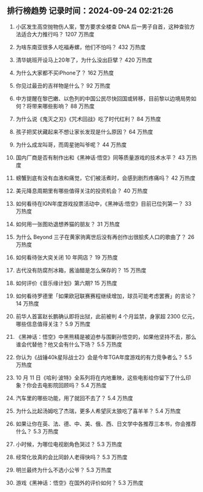 
## 排行榜趋势 记录时间：2024-09-24 02:21:26
  
  1. 小区发生高空抛物伤人案，警方要求全楼查 DNA 后一男子自首，这种查验方法适合大力推行吗？ 1207 万热度
    
  2. 为啥东南亚很多人吃福寿螺，他们不怕吗？ 432 万热度
    
  3. 清华姚班开设马上20年了，为什么没出巨擘？ 420 万热度
    
  4. 为什么大家都不买iPhone了？ 162 万热度
    
  5. 你见过最丑的吉祥物是什么？ 92 万热度
    
  6. 中方提醒在黎巴嫩、以色列的中国公民尽快回国或转移，目前黎以边境局势如何？将带来哪些影响？ 88 万热度
    
  7. 为什么说《鬼灭之刃》《咒术回战》吃了时代红利？ 84 万热度
    
  8. 孩子把奖状藏起来不想让家长发现是什么原因？ 64 万热度
    
  9. 为什么成龙叫哥，而周星驰叫爷呢？ 44 万热度
    
  10. 国内厂商是否有制作出和《黑神话·悟空》同等质量游戏的技术水平？ 43 万热度
    
  11. 螃蟹到底有没有血液和痛觉，它们被活煮时，会感到剧烈疼痛吗？ 42 万热度
    
  12. 美元降息周期里有哪些值得关注的投资机会？ 40 万热度
    
  13. 如何看待在IGN年度游戏投票活动中，《黑神话:悟空》目前已位列第一？ 33 万热度
    
  14. 如何用一张图劝退想养猫的朋友？ 31 万热度
    
  15. 为什么 Beyond 三子在黄家驹离世后没有再创作出很脍炙人口的歌曲了？ 26 万热度
    
  16. 如何看待张大奕关闭 10 年网店？ 19 万热度
    
  17. 古代没有防腐剂冰箱，酱油醋是怎么保存的？ 15 万热度
    
  18. 如何评价《音乐缘计划》第六期? 15 万热度
    
  19. 如何看待罗德里「如果欧冠联赛赛程继续增加，球员可能考虑罢赛」的言论？ 14 万热度
    
  20. 前华人首富赵长鹏确认即将出狱，此前被判 4 个月监禁，身家超 2300 亿元，哪些信息值得关注？ 5.9 万热度
    
  21. 《黑神话：悟空》中黑熊精是被迫参与围剿孙悟空的，如果他坚持不去，那么谁会代替他？他又会有什么下场？ 5.5 万热度
    
  22. 你认为《战锤40k星际战士2》会是今年TGA年度游戏的有力竞争者么？ 5.5 万热度
    
  23. 10 月 11 日《哈利·波特》全系列将在内地重映，这些电影给你留下了什么印象？你会去电影院回顾吗？ 5.4 万热度
    
  24. 汽车里的哪些功能，用了就回不去了？ 5.4 万热度
    
  25. 为什么比起汤姆吃了杰瑞，更多人希望灰太狼吃了喜羊羊？ 5.4 万热度
    
  26. 如果让你在英、法、德、中、美、俄、西、日文学中各推荐三本书，你会推荐什么？ 5.3 万热度
    
  27. 小时候，为哪位电视剧角色哭过？ 5.3 万热度
    
  28. 经常化妆真的会比同龄人老得快吗？ 5.3 万热度
    
  29. 明兰最终为什么不选小公爷？ 5.3 万热度
    
  30. 游戏《黑神话：悟空》在国外的评价如何？ 5.3 万热度
    